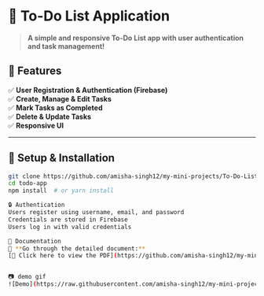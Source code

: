 # 📝 To-Do List Application

> **A simple and responsive To-Do List app with user authentication and task management!**  

## 🚀 Features  
✅ **User Registration & Authentication (Firebase)**  
✅ **Create, Manage & Edit Tasks**  
✅ **Mark Tasks as Completed**  
✅ **Delete & Update Tasks**  
✅ **Responsive UI**  

---

## 📂 Setup & Installation  

```bash
git clone https://github.com/amisha-singh12/my-mini-projects/To-Do-List.git
cd todo-app
npm install  # or yarn install

🔒 Authentication
Users register using username, email, and password
Credentials are stored in Firebase
Users log in with valid credentials

📄 Documentation
📄 **Go through the detailed document:**  
[📌 Click here to view the PDF](https://github.com/amisha-singh12/my-mini-projects/raw/main/To%20Do%20List/to%20do%20app.pdf)


📷 demo gif
![Demo](https://raw.githubusercontent.com/amisha-singh12/my-mini-projects/main/To%20Do%20List/Untitled%20video%20-%20Made%20with%20Clipchamp.gif)


